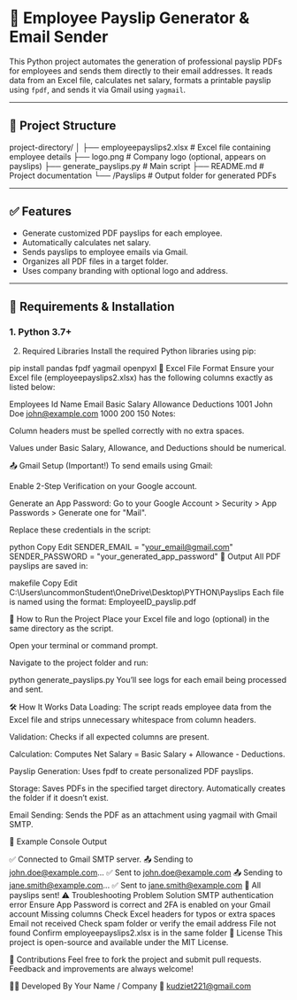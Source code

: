 
# 🧾 Employee Payslip Generator & Email Sender

This Python project automates the generation of professional payslip PDFs for employees and sends them directly to their email addresses. It reads data from an Excel file, calculates net salary, formats a printable payslip using `fpdf`, and sends it via Gmail using `yagmail`.

---

## 📁 Project Structure

project-directory/ │ ├── employeepayslips2.xlsx # Excel file containing employee details ├── logo.png # Company logo (optional, appears on payslips) ├── generate_payslips.py # Main script ├── README.md # Project documentation └── /Payslips # Output folder for generated PDFs



---

## ✅ Features

- Generate customized PDF payslips for each employee.
- Automatically calculates net salary.
- Sends payslips to employee emails via Gmail.
- Organizes all PDF files in a target folder.
- Uses company branding with optional logo and address.

---

## 🔧 Requirements & Installation

### 1. **Python 3.7+**  

2. Required Libraries
Install the required Python libraries using pip:


pip install pandas fpdf yagmail openpyxl
📂 Excel File Format
Ensure your Excel file (employeepayslips2.xlsx) has the following columns exactly as listed below:

Employees Id	Name	Email	Basic Salary	Allowance	Deductions
1001	John Doe	john@example.com	1000	200	150
Notes:

Column headers must be spelled correctly with no extra spaces.

Values under Basic Salary, Allowance, and Deductions should be numerical.

📤 Gmail Setup (Important!)
To send emails using Gmail:

Enable 2-Step Verification on your Google account.

Generate an App Password:
Go to your Google Account > Security > App Passwords > Generate one for "Mail".

Replace these credentials in the script:

python
Copy
Edit
SENDER_EMAIL = "your_email@gmail.com"
SENDER_PASSWORD = "your_generated_app_password"
🧾 Output
All PDF payslips are saved in:

makefile
Copy
Edit
C:\Users\uncommonStudent\OneDrive\Desktop\PYTHON\Payslips
Each file is named using the format:
EmployeeID_payslip.pdf

🚀 How to Run the Project
Place your Excel file and logo (optional) in the same directory as the script.

Open your terminal or command prompt.

Navigate to the project folder and run:


python generate_payslips.py
You’ll see logs for each email being processed and sent.

🛠️ How It Works
Data Loading:
The script reads employee data from the Excel file and strips unnecessary whitespace from column headers.

Validation:
Checks if all expected columns are present.

Calculation:
Computes Net Salary = Basic Salary + Allowance - Deductions.

Payslip Generation:
Uses fpdf to create personalized PDF payslips.

Storage:
Saves PDFs in the specified target directory. Automatically creates the folder if it doesn’t exist.

Email Sending:
Sends the PDF as an attachment using yagmail with Gmail SMTP.

🧪 Example Console Output

✅ Connected to Gmail SMTP server.
📤 Sending to john.doe@example.com...
✅ Sent to john.doe@example.com
📤 Sending to jane.smith@example.com...
✅ Sent to jane.smith@example.com
🏁 All payslips sent!
⚠️ Troubleshooting
Problem	Solution
SMTP authentication error	Ensure App Password is correct and 2FA is enabled on your Gmail account
Missing columns	Check Excel headers for typos or extra spaces
Email not received	Check spam folder or verify the email address
File not found	Confirm employeepayslips2.xlsx is in the same folder
📄 License
This project is open-source and available under the MIT License.

🤝 Contributions
Feel free to fork the project and submit pull requests. Feedback and improvements are always welcome!

👨‍💼 Developed By
Your Name / Company
📧 kudziet221@gmail.com

